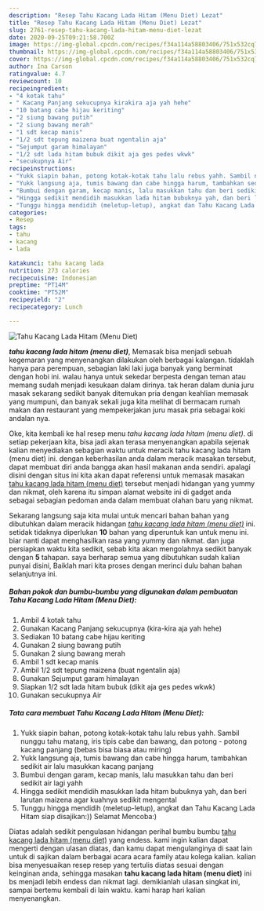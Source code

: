 ```yaml
---
description: "Resep Tahu Kacang Lada Hitam (Menu Diet) Lezat"
title: "Resep Tahu Kacang Lada Hitam (Menu Diet) Lezat"
slug: 2761-resep-tahu-kacang-lada-hitam-menu-diet-lezat
date: 2020-09-25T09:21:58.700Z
image: https://img-global.cpcdn.com/recipes/f34a114a58803406/751x532cq70/tahu-kacang-lada-hitam-menu-diet-foto-resep-utama.jpg
thumbnail: https://img-global.cpcdn.com/recipes/f34a114a58803406/751x532cq70/tahu-kacang-lada-hitam-menu-diet-foto-resep-utama.jpg
cover: https://img-global.cpcdn.com/recipes/f34a114a58803406/751x532cq70/tahu-kacang-lada-hitam-menu-diet-foto-resep-utama.jpg
author: Ina Carson
ratingvalue: 4.7
reviewcount: 10
recipeingredient:
- "4 kotak tahu"
- " Kacang Panjang sekucupnya kirakira aja yah hehe"
- "10 batang cabe hijau keriting"
- "2 siung bawang putih"
- "2 siung bawang merah"
- "1 sdt kecap manis"
- "1/2 sdt tepung maizena buat ngentalin aja"
- "Sejumput garam himalayan"
- "1/2 sdt lada hitam bubuk dikit aja ges pedes wkwk"
- "secukupnya Air"
recipeinstructions:
- "Yukk siapin bahan, potong kotak-kotak tahu lalu rebus yahh. Sambil nunggu tahu matang, iris tipis cabe dan bawang, dan potong - potong kacang panjang (bebas bisa biasa atau miring)"
- "Yukk langsung aja, tumis bawang dan cabe hingga harum, tambahkan sedikit air lalu masukkan kacang panjang"
- "Bumbui dengan garam, kecap manis, lalu masukkan tahu dan beri sedikit air lagi yahh"
- "Hingga sedikit mendidih masukkan lada hitam bubuknya yah, dan beri larutan maizena agar kuahnya sedikit mengental"
- "Tunggu hingga mendidih (meletup-letup), angkat dan Tahu Kacang Lada Hitam siap disajikan:)) Selamat Mencoba:)"
categories:
- Resep
tags:
- tahu
- kacang
- lada

katakunci: tahu kacang lada 
nutrition: 273 calories
recipecuisine: Indonesian
preptime: "PT14M"
cooktime: "PT52M"
recipeyield: "2"
recipecategory: Lunch

---
```



![Tahu Kacang Lada Hitam (Menu Diet)](https://img-global.cpcdn.com/recipes/f34a114a58803406/751x532cq70/tahu-kacang-lada-hitam-menu-diet-foto-resep-utama.jpg)

<b><i>tahu kacang lada hitam (menu diet)</i></b>, Memasak bisa menjadi sebuah kegemaran yang menyenangkan dilakukan oleh berbagai kalangan. tidaklah hanya para perempuan, sebagian laki laki juga banyak yang berminat dengan hobi ini. walau hanya untuk sekedar berpesta dengan teman atau memang sudah menjadi kesukaan dalam dirinya. tak heran dalam dunia juru masak sekarang sedikit banyak ditemukan pria dengan keahlian memasak yang mumpuni, dan banyak sekali juga kita melihat di bermacam rumah makan dan restaurant yang mempekerjakan juru masak pria sebagai koki andalan nya.

Oke, kita kembali ke hal resep menu <i>tahu kacang lada hitam (menu diet)</i>. di setiap pekerjaan kita, bisa jadi akan terasa menyenangkan apabila sejenak kalian menyediakan sebagian waktu untuk meracik tahu kacang lada hitam (menu diet) ini. dengan keberhasilan anda dalam meracik masakan tersebut, dapat membuat diri anda bangga akan hasil makanan anda sendiri. apalagi disini dengan situs ini kita akan dapat referensi untuk memasak masakan <u>tahu kacang lada hitam (menu diet)</u> tersebut menjadi hidangan yang yummy dan nikmat, oleh karena itu simpan alamat website ini di gadget anda sebagai sebagian pedoman anda dalam membuat olahan baru yang nikmat.




Sekarang langsung saja kita mulai untuk mencari bahan bahan yang dibutuhkan dalam meracik hidangan <u><i>tahu kacang lada hitam (menu diet)</i></u> ini. setidak tidaknya diperlukan <b>10</b> bahan yang diperuntuk kan untuk menu ini. biar nanti dapat menghasilkan rasa yang yummy dan nikmat. dan juga persiapkan waktu kita sedikit, sebab kita akan mengolahnya sedikit banyak dengan <b>5</b> tahapan. saya berharap semua yang dibutuhkan sudah kalian punyai disini, Baiklah mari kita proses dengan merinci dulu bahan bahan selanjutnya ini.

<!--inarticleads1-->

##### Bahan pokok dan bumbu-bumbu yang digunakan dalam pembuatan Tahu Kacang Lada Hitam (Menu Diet):

1. Ambil 4 kotak tahu
1. Gunakan  Kacang Panjang sekucupnya (kira-kira aja yah hehe)
1. Sediakan 10 batang cabe hijau keriting
1. Gunakan 2 siung bawang putih
1. Gunakan 2 siung bawang merah
1. Ambil 1 sdt kecap manis
1. Ambil 1/2 sdt tepung maizena (buat ngentalin aja)
1. Gunakan Sejumput garam himalayan
1. Siapkan 1/2 sdt lada hitam bubuk (dikit aja ges pedes wkwk)
1. Gunakan secukupnya Air




<!--inarticleads2-->

##### Tata cara membuat Tahu Kacang Lada Hitam (Menu Diet):

1. Yukk siapin bahan, potong kotak-kotak tahu lalu rebus yahh. Sambil nunggu tahu matang, iris tipis cabe dan bawang, dan potong - potong kacang panjang (bebas bisa biasa atau miring)
1. Yukk langsung aja, tumis bawang dan cabe hingga harum, tambahkan sedikit air lalu masukkan kacang panjang
1. Bumbui dengan garam, kecap manis, lalu masukkan tahu dan beri sedikit air lagi yahh
1. Hingga sedikit mendidih masukkan lada hitam bubuknya yah, dan beri larutan maizena agar kuahnya sedikit mengental
1. Tunggu hingga mendidih (meletup-letup), angkat dan Tahu Kacang Lada Hitam siap disajikan:)) Selamat Mencoba:)




Diatas adalah sedikit pengulasan hidangan perihal bumbu bumbu <u>tahu kacang lada hitam (menu diet)</u> yang endess. kami ingin kalian dapat mengerti dengan ulasan diatas, dan kamu dapat mengulanginya di saat lain untuk di sajikan dalam berbagai acara acara family atau kolega kalian. kalian bisa menyesuaikan resep resep yang tertulis diatas sesuai dengan keinginan anda, sehingga masakan <b>tahu kacang lada hitam (menu diet)</b> ini bs menjadi lebih endess dan nikmat lagi. demikianlah ulasan singkat ini, sampai bertemu kembali di lain waktu. kami harap hari kalian menyenangkan.
